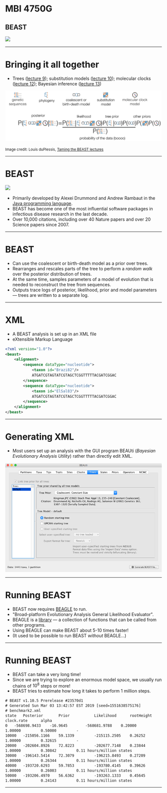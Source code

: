 # MBI 4750G
## BEAST

![](https://imgs.xkcd.com/comics/bayes_theorem_2x.png)

---

# Bringing it all together

* Trees ([lecture 9](http://slides.filogeneti.ca/html/mimm4750g-L9.html#/)); substitution models ([lecture 10](http://slides.filogeneti.ca/html/mimm4750g-L10.html#/)); molecular clocks ([lecture 12](http://slides.filogeneti.ca/html/mimm4750g-L12.html#/)); Bayesian inference ([lecture 13](http://slides.filogeneti.ca/html/mimm4750g-L13.html#/))

![](/img/duPlessis.png)

<small>Image credit: Louis duPlessis, [Taming the BEAST lectures](https://github.com/Taming-the-BEAST/Taming-the-BEAST-2019-Eh-Lectures)</small>

---

# BEAST

<img src="https://beast.community/images/beast-banner.png" width="600px"/>

* Primarily developed by Alexei Drummond and Andrew Rambaut in the <a href="https://en.wikipedia.org/wiki/Java_(programming_language)">Java programming language</a>.
* BEAST has become one of the most influential software packages in infectious disease research in the last decade.
* Over 10,000 citations, including over 40 Nature papers and over 20 Science papers since 2007.

---

# BEAST

* Can use the coalescent or birth-death model as a prior over trees.
* Rearranges and rescales parts of the tree to perform a *random walk* over the posterior distribution of trees.
* At the same time, samples parameters of a model of evolution that is needed to reconstruct the tree from sequences.
* Outputs trace logs of posterior, likelihood, prior and model parameters &mdash; trees are written to a separate log.

---

# XML

* A BEAST analysis is set up in an XML file
* eXtensible Markup Language

```xml
<?xml version="1.0"?>
<beast>
	<alignment>
		<sequence dataType="nucleotide">
			<taxon id="Brazi82"/>
			ATGATCGTAGTATCGTAGCTCGGTTTTTACGATCGGAC
		</sequence>
		<sequence dataType="nucleotide">
			<taxon id="ElSal83"/>
			ATGATCGTAGTATCGTAGCTCGGTTTTTACGATCGGAC
		</sequence>
	</alignment>
</beast>
```

---

# Generating XML

* Most users set up an analysis with the GUI program BEAUti (*Bayesian Evolutionary Analysis Utility*) rather than directly edit XML.

<img src="/img/beauti.png" width="600px"/>

---

# Running BEAST

* BEAST now requires [BEAGLE](https://github.com/beagle-dev/beagle-lib) to run.
* "Broad-platform Evolutionary Analysis General Likelihood Evaluator".
* BEAGLE is a [library](https://en.wikipedia.org/wiki/Library_(computing)) &mdash; a collection of functions that can be called from other programs.
* Using BEAGLE can make BEAST about 5-10 times faster!
* (It used to be possible to run BEAST *without* BEAGLE...)

---

# Running BEAST

* BEAST can take a very long time!
* Since we are trying to explore an enormous model space, we usually run chains of $10^8$ steps or more!
* BEAST tries to estimate how long it takes to perform 1 million steps.

```
# BEAST v1.10.5 Prerelease #23570d1
# Generated Sun Mar 03 13:42:57 EST 2019 [seed=1551638575176]
# benchmark2.xml
state	Posterior   	Prior       	Likelihood  	rootHeight  	clock.rate  	alpha
0	-568698.9433	-16.9645    	-568681.9788	0.20000     	1.00000     	0.50000     	-
10000	-215056.1166	59.1339     	-215115.2505	0.26252     	1.00000     	0.32615     	-
20000	-202604.8926	72.8223     	-202677.7148	0.23844     	1.00000     	0.30842     	0.11 hours/million states
30000	-196143.5414	72.3079     	-196215.8493	0.27209     	1.00000     	0.26344     	0.11 hours/million states
40000	-193720.6293	59.7853     	-193780.4145	0.39626     	1.00000     	0.26003     	0.11 hours/million states
50000	-193206.4970	56.6362     	-193263.1333	0.45645     	1.00000     	0.24143     	0.11 hours/million states
```

---

